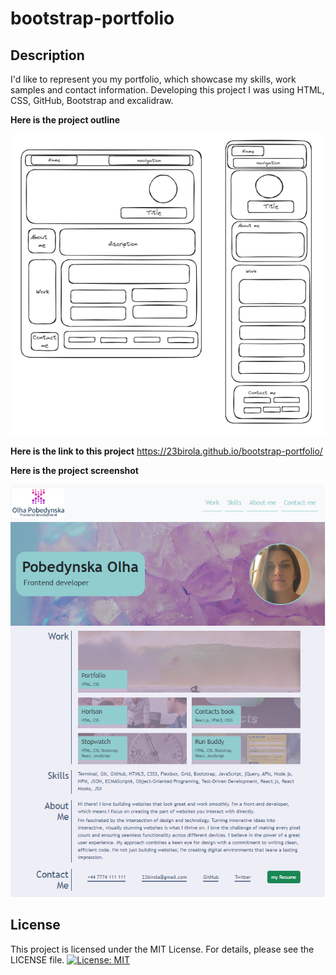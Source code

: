 # bootstrap-portfolio

## Description

I'd like to represent you my portfolio, which showcase my skills, work samples and contact information. Developing this project I was using HTML, CSS, GitHub, Bootstrap and excalidraw.

**Here is the project outline**

![project outline](assets/images/project-outline.png)

**Here is the link to this project** https://23birola.github.io/bootstrap-portfolio/

**Here is the project screenshot**

![website screenshot](assets/images/screencapture1.png)

## License

This project is licensed under the MIT License. For details, please see the LICENSE file. [![License: MIT](https://img.shields.io/badge/License-MIT-yellow.svg)](https://opensource.org/licenses/MIT)
